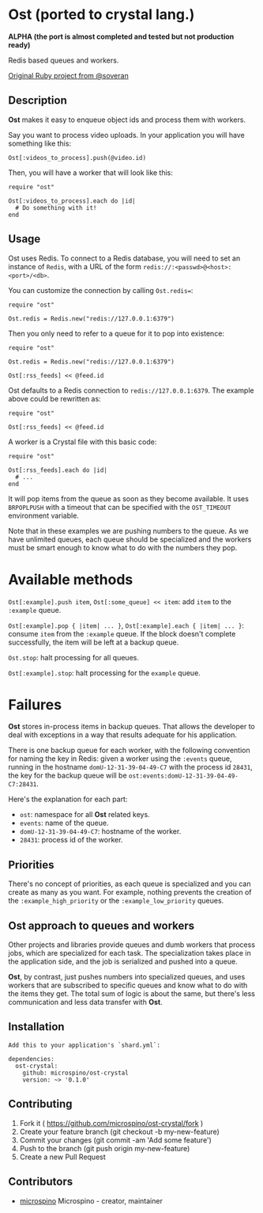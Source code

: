 Ost (ported to crystal lang.)
===

**ALPHA (the port is almost completed and tested but not production ready)**

Redis based queues and workers.

[Original Ruby project from @soveran](https://github.com/soveran/ost)

Description
-----------

**Ost** makes it easy to enqueue object ids and process them with
workers.

Say you want to process video uploads. In your application you will
have something like this:


    Ost[:videos_to_process].push(@video.id)


Then, you will have a worker that will look like this:


    require "ost"

    Ost[:videos_to_process].each do |id|
      # Do something with it!
    end


Usage
-----

Ost uses Redis. To connect to
a Redis database, you will need to set an instance of `Redis`, with a URL
of the form `redis://:<passwd>@<host>:<port>/<db>`.

You can customize the connection by calling `Ost.redis=`:

    require "ost"

    Ost.redis = Redis.new("redis://127.0.0.1:6379")

Then you only need to refer to a queue for it to pop into existence:

    require "ost"

    Ost.redis = Redis.new("redis://127.0.0.1:6379")

    Ost[:rss_feeds] << @feed.id

Ost defaults to a Redis connection to `redis://127.0.0.1:6379`. The example
above could be rewritten as:

    require "ost"

    Ost[:rss_feeds] << @feed.id

A worker is a Crystal file with this basic code:

    require "ost"

    Ost[:rss_feeds].each do |id|
      # ...
    end

It will pop items from the queue as soon as they become available. It
uses `BRPOPLPUSH` with a timeout that can be specified with the
`OST_TIMEOUT` environment variable.

Note that in these examples we are pushing numbers to the queue. As
we have unlimited queues, each queue should be specialized and the
workers must be smart enough to know what to do with the numbers they
pop.

Available methods
=================

`Ost[:example].push item`, `Ost[:some_queue] << item`: add `item` to
the `:example` queue.

`Ost[:example].pop { |item| ... }`, `Ost[:example].each { |item| ...
}`: consume `item` from the `:example` queue. If the block doesn't
complete successfully, the item will be left at a backup queue.

`Ost.stop`: halt processing for all queues.

`Ost[:example].stop`: halt processing for the `example` queue.

Failures
========

**Ost** stores in-process items in backup queues. That allows the
developer to deal with exceptions in a way that results adequate
for his application.

There is one backup queue for each worker, with the following
convention for naming the key in Redis: given a worker using the
`:events` queue, running in the hostname `domU-12-31-39-04-49-C7`
with the process id `28431`, the key for the backup queue will be
`ost:events:domU-12-31-39-04-49-C7:28431`.

Here's the explanation for each part:

* `ost`: namespace for all **Ost** related keys.
* `events`: name of the queue.
* `domU-12-31-39-04-49-C7`: hostname of the worker.
* `28431`: process id of the worker.

Priorities
----------

There's no concept of priorities, as each queue is specialized and you
can create as many as you want. For example, nothing prevents the
creation of the `:example_high_priority` or the
`:example_low_priority` queues.

Ost approach to queues and workers
----------------------------------------

Other projects and libraries provide queues and dumb workers that process jobs,
which are specialized for each task. The specialization takes place in the application side, 
and the job is serialized and pushed into a queue.

**Ost**, by contrast, just pushes numbers into specialized queues, and
uses workers that are subscribed to specific queues and know what to
do with the items they get. The total sum of logic is about the same,
but there's less communication and less data transfer with **Ost**.

Installation
------------

    Add this to your application's `shard.yml`:

    dependencies:
      ost-crystal:
        github: microspino/ost-crystal
        version: ~> '0.1.0'

Contributing
------------

1. Fork it ( https://github.com/microspino/ost-crystal/fork )
2. Create your feature branch (git checkout -b my-new-feature)
3. Commit your changes (git commit -am 'Add some feature')
4. Push to the branch (git push origin my-new-feature)
5. Create a new Pull Request

Contributors
------------

- [microspino](https://github.com/microspino) Microspino - creator, maintainer

